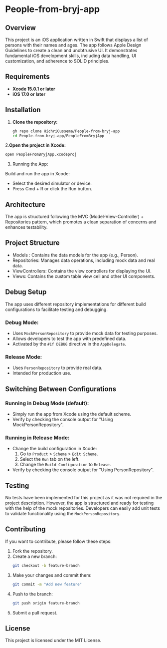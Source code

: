 # People-from-bryj-app

## Overview

This project is an iOS application written in Swift that displays a list of persons with their names and ages. The app follows Apple Design Guidelines to create a clean and unobtrusive UI. It demonstrates fundamental iOS development skills, including data handling, UI customization, and adherence to SOLID principles.

## Requirements

- **Xcode 15.0.1 or later**
- **iOS 17.0 or later**

## Installation

1. **Clone the repository:**
   ```bash
   gh repo clone HichriOussema/People-from-bryj-app
   cd People-from-bryj-app/PeopleFromBryjApp
   ```
2.**Open the project in Xcode:**
 ```bash
open PeopleFromBryjApp.xcodeproj
```
3. Running the App:

Build and run the app in Xcode:
- Select the desired simulator or device.
- Press Cmd + R or click the Run button.

## Architecture
The app is structured following the MVC (Model-View-Controller) + Repositories pattern, which promotes a clean separation of concerns and enhances testability.

## Project Structure
- Models : Contains the data models for the app (e.g., Person).
- Repositories: Manages data operations, including mock data and real data.
- ViewControllers: Contains the view controllers for displaying the UI.
- Views: Contains the custom table view cell and other UI components.

## Debug Setup

The app uses different repository implementations for different build configurations to facilitate testing and debugging.

### Debug Mode:

- Uses `MockPersonRepository` to provide mock data for testing purposes.
- Allows developers to test the app with predefined data.
- Activated by the `#if DEBUG` directive in the `AppDelegate`.

### Release Mode:

- Uses `PersonRepository` to provide real data.
- Intended for production use.

## Switching Between Configurations

### Running in Debug Mode (default):

- Simply run the app from Xcode using the default scheme.
- Verify by checking the console output for "Using MockPersonRepository".

### Running in Release Mode:

- Change the build configuration in Xcode:
  1. Go to `Product` > `Scheme` > `Edit Scheme`.
  2. Select the `Run` tab on the left.
  3. Change the `Build Configuration` to `Release`.
- Verify by checking the console output for "Using PersonRepository".

## Testing

No tests have been implemented for this project as it was not required in the project description. However, the app is structured and ready for testing with the help of the mock repositories. Developers can easily add unit tests to validate functionality using the `MockPersonRepository`.

## Contributing
If you want to contribute, please follow these steps:
1. Fork the repository.
2. Create a new branch:
    ```sh
    git checkout -b feature-branch
    ```
3. Make your changes and commit them:
    ```sh
    git commit -m "Add new feature"
    ```
4. Push to the branch:
    ```sh
    git push origin feature-branch
    ```
5. Submit a pull request.

## License
This project is licensed under the MIT License.
